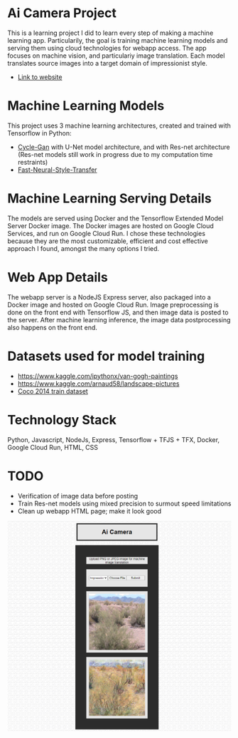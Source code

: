 # Ai Camera Project
This is a learning project I did to learn every step of making a machine learning app.  Particularily, the goal is training machine learning models and serving them using cloud technologies for webapp access.
The app focuses on machine vision, and particulariy image translation.  Each model translates source images into a target domain of impressionist style.  
* [Link to website](https://ai-camera-production-gcrk6gkrcq-uc.a.run.app/)

# Machine Learning Models
This project uses 3 machine learning architectures, created and trained with Tensorflow in Python: 
* [Cycle-Gan](https://arxiv.org/abs/1703.10593) with U-Net model architecture, and with Res-net architecture (Res-net models still work in progress due to my computation time restraints)
* [Fast-Neural-Style-Transfer](https://arxiv.org/abs/1603.08155)

# Machine Learning Serving Details
The models are served using Docker and the Tensorflow Extended Model Server Docker image.  The Docker images are hosted on Google Cloud Services, and run on Google Cloud Run.  I chose these technologies because they are the most customizable, efficient and cost effective approach I found, amongst the many options I tried.

# Web App Details
The webapp server is a NodeJS Express server, also packaged into a Docker image and hosted on Google Cloud Run.  Image preprocessing is done on the front end with Tensorflow JS, and then image data is posted to the server.  After machine learning inference, the image data postprocessing also happens on the front end.

# Datasets used for model training
* https://www.kaggle.com/ipythonx/van-gogh-paintings
* https://www.kaggle.com/arnaud58/landscape-pictures
* [Coco 2014 train dataset](https://cocodataset.org/)

# Technology Stack
Python, Javascript, NodeJs, Express, Tensorflow + TFJS + TFX, Docker, Google Cloud Run, HTML, CSS

# TODO
* Verification of image data before posting
* Train Res-net models using mixed precision to surmout speed limitations 
* Clean up webapp HTML page; make it look good

![image](https://github.com/robin10125/Ai_Camera/blob/master/screen-shot.png)
